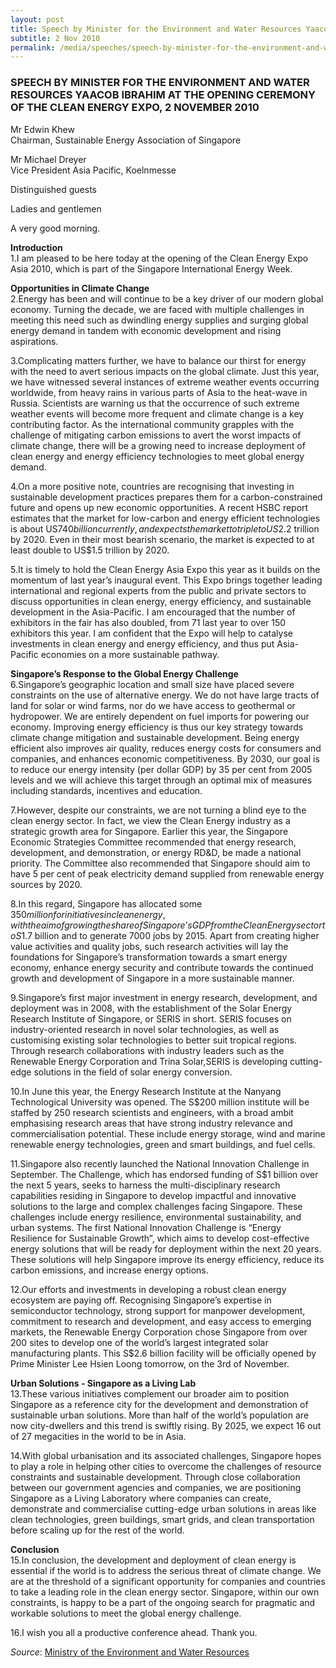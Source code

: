 ```yaml
---
layout: post
title: Speech by Minister for the Environment and Water Resources Yaacob Ibrahim at the Opening Ceremony of the Clean Energy Expo, 2 November 2010
subtitle: 2 Nov 2010
permalink: /media/speeches/speech-by-minister-for-the-environment-and-water-resources-yaacob-ibrahim-at-the-opening-ceremony-of-the-clean-energy-expo-2-november-2010
---
```


### SPEECH BY MINISTER FOR THE ENVIRONMENT AND WATER RESOURCES YAACOB IBRAHIM AT THE OPENING CEREMONY OF THE CLEAN ENERGY EXPO, 2 NOVEMBER 2010

Mr Edwin Khew  
Chairman, Sustainable Energy Association of Singapore

Mr Michael Dreyer  
Vice President Asia Pacific, Koelnmesse

Distinguished guests

Ladies and gentlemen

A very good morning.

**Introduction**  
1.I am pleased to be here today at the opening of the Clean Energy Expo Asia 2010, which is part of the Singapore International Energy Week.

**Opportunities in Climate Change**  
2.Energy has been and will continue to be a key driver of our modern global economy. Turning the decade, we are faced with multiple challenges in meeting this need such as dwindling energy supplies and surging global energy demand in tandem with economic development and rising aspirations.

3.Complicating matters further, we have to balance our thirst for energy with the need to avert serious impacts on the global climate. Just this year, we have witnessed several instances of extreme weather events occurring worldwide, from heavy rains in various parts of Asia to the heat-wave in Russia. Scientists are warning us that the occurrence of such extreme weather events will become more frequent and climate change is a key contributing factor. As the international community grapples with the challenge of mitigating carbon emissions to avert the worst impacts of climate change, there will be a growing need to increase deployment of clean energy and energy efficiency technologies to meet global energy demand.

4.On a more positive note, countries are recognising that investing in sustainable development practices prepares them for a carbon-constrained future and opens up new economic opportunities. A recent HSBC report estimates that the market for low-carbon and energy efficient technologies is about US$740 billion currently, and expects the market to triple to US$2.2 trillion by 2020. Even in their most bearish scenario, the market is expected to at least double to US$1.5 trillion by 2020.

5.It is timely to hold the Clean Energy Asia Expo this year as it builds on the momentum of last year’s inaugural event. This Expo brings together leading international and regional experts from the public and private sectors to discuss opportunities in clean energy, energy efficiency, and sustainable development in the Asia-Pacific. I am encouraged that the number of exhibitors in the fair has also doubled, from 71 last year to over 150 exhibitors this year. I am confident that the Expo will help to catalyse investments in clean energy and energy efficiency, and thus put Asia-Pacific economies on a more sustainable pathway.

**Singapore’s Response to the Global Energy Challenge**  
6.Singapore’s geographic location and small size have placed severe constraints on the use of alternative energy. We do not have large tracts of land for solar or wind farms, nor do we have access to geothermal or hydropower. We are entirely dependent on fuel imports for powering our economy. Improving energy efficiency is thus our key strategy towards climate change mitigation and sustainable development. Being energy efficient also improves air quality, reduces energy costs for consumers and companies, and enhances economic competitiveness. By 2030, our goal is to reduce our energy intensity (per dollar GDP) by 35 per cent from 2005 levels and we will achieve this target through an optimal mix of measures including standards, incentives and education.

7.However, despite our constraints, we are not turning a blind eye to the clean energy sector. In fact, we view the Clean Energy industry as a strategic growth area for Singapore. Earlier this year, the Singapore Economic Strategies Committee recommended that energy research, development, and demonstration, or energy RD&D, be made a national priority. The Committee also recommended that Singapore should aim to have 5 per cent of peak electricity demand supplied from renewable energy sources by 2020.

8.In this regard, Singapore has allocated some $350 million for initiatives in clean energy, with the aim of growing the share of Singapore’s GDP from the Clean Energy sector to S$1.7 billion and to generate 7000 jobs by 2015. Apart from creating higher value activities and quality jobs, such research activities will lay the foundations for Singapore’s transformation towards a smart energy economy, enhance energy security and contribute towards the continued growth and development of Singapore in a more sustainable manner.

9.Singapore’s first major investment in energy research, development, and deployment was in 2008, with the establishment of the Solar Energy Research Institute of Singapore, or SERIS in short. SERIS focuses on industry-oriented research in novel solar technologies, as well as customising existing solar technologies to better suit tropical regions. Through research collaborations with industry leaders such as the Renewable Energy Corporation and Trina Solar,SERIS is developing cutting-edge solutions in the field of solar energy conversion.

10.In June this year, the Energy Research Institute at the Nanyang Technological University was opened. The S$200 million institute will be staffed by 250 research scientists and engineers, with a broad ambit emphasising research areas that have strong industry relevance and commercialisation potential. These include energy storage, wind and marine renewable energy technologies, green and smart buildings, and fuel cells.

11.Singapore also recently launched the National Innovation Challenge in September. The Challenge, which has endorsed funding of S$1 billion over the next 5 years, seeks to harness the multi-disciplinary research capabilities residing in Singapore to develop impactful and innovative solutions to the large and complex challenges facing Singapore. These challenges include energy resilience, environmental sustainability, and urban systems. The first National Innovation Challenge is “Energy Resilience for Sustainable Growth”, which aims to develop cost-effective energy solutions that will be ready for deployment within the next 20 years. These solutions will help Singapore improve its energy efficiency, reduce its carbon emissions, and increase energy options.

12.Our efforts and investments in developing a robust clean energy ecosystem are paying off. Recognising Singapore’s expertise in semiconductor technology, strong support for manpower development, commitment to research and development, and easy access to emerging markets, the Renewable Energy Corporation chose Singapore from over 200 sites to develop one of the world’s largest integrated solar manufacturing plants. This S$2.6 billion facility will be officially opened by Prime Minister Lee Hsien Loong tomorrow, on the 3rd of November.

**Urban Solutions - Singapore as a Living Lab**  
13.These various initiatives complement our broader aim to position Singapore as a reference city for the development and demonstration of sustainable urban solutions. More than half of the world’s population are now city-dwellers and this trend is swiftly rising. By 2025, we expect 16 out of 27 megacities in the world to be in Asia.

14.With global urbanisation and its associated challenges, Singapore hopes to play a role in helping other cities to overcome the challenges of resource constraints and sustainable development. Through close collaboration between our government agencies and companies, we are positioning Singapore as a Living Laboratory where companies can create, demonstrate and commercialise cutting-edge urban solutions in areas like clean technologies, green buildings, smart grids, and clean transportation before scaling up for the rest of the world.

**Conclusion**  
15.In conclusion, the development and deployment of clean energy is essential if the world is to address the serious threat of climate change. We are at the threshold of a significant opportunity for companies and countries to take a leading role in the clean energy sector. Singapore, within our own constraints, is happy to be a part of the ongoing search for pragmatic and workable solutions to meet the global energy challenge.

16.I wish you all a productive conference ahead. Thank you.



*Source*: [<a href="https://www.mewr.gov.sg/news/speech-by-dr-yaacob-ibrahim--minister-for-the-environment-and-water-resources--at-the-opening-ceremony-of-the-clean-energy-expo-2010-on-tuesday--2-nov-2010--10-30am--at-the-suntec-international-convention-and-exhibition-centre" target="_blank">Ministry of the Environment and Water Resources</a>](https://www.mewr.gov.sg/news/speech-by-dr-yaacob-ibrahim--minister-for-the-environment-and-water-resources--at-the-opening-ceremony-of-the-clean-energy-expo-2010-on-tuesday--2-nov-2010--10-30am--at-the-suntec-international-convention-and-exhibition-centre)
